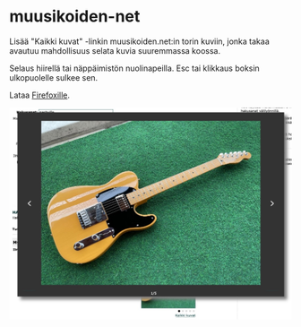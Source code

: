 # muusikoiden-net

Lisää "Kaikki kuvat" -linkin muusikoiden.net:in torin kuviin, jonka takaa avautuu mahdollisuus selata kuvia suuremmassa koossa.

Selaus hiirellä tai näppäimistön nuolinapeilla. Esc tai klikkaus boksin ulkopuolelle sulkee sen.

Lataa [Firefoxille](https://addons.mozilla.org/fi/firefox/addon/muusikoiden-net/).

![](popup.jpg)
